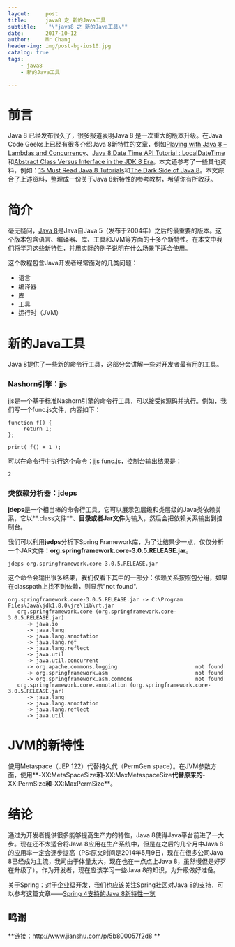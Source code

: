 ```yaml
---
layout:     post
title:     	java8 之 新的Java工具
subtitle:    "\"java8 之 新的Java工具\""
date:       2017-10-12
author:     Mr Chang
header-img: img/post-bg-ios10.jpg
catalog: true
tags:
    - java8
    - 新的Java工具

---
```


# 前言
  Java 8 已经发布很久了，很多报道表明Java 8 是一次重大的版本升级。在Java Code Geeks上已经有很多介绍Java 8新特性的文章，例如[Playing with Java 8 – Lambdas and Concurrency](https://www.javacodegeeks.com/2014/04/playing-with-java-8-lambdas-and-concurrency.html)、[Java 8 Date Time API Tutorial : LocalDateTime](https://www.javacodegeeks.com/2014/04/java-8-date-time-api-tutorial-localdatetime.html)和[Abstract Class Versus Interface in the JDK 8 Era](https://www.javacodegeeks.com/2014/04/abstract-class-versus-interface-in-the-jdk-8-era.html)。本文还参考了一些其他资料，例如：[15 Must Read Java 8 Tutorials](https://www.javacodegeeks.com/2014/04/15-must-read-java-8-tutorials.html)和[The Dark Side of Java 8](https://www.javacodegeeks.com/2014/04/java-8-friday-the-dark-side-of-java-8.html)。本文综合了上述资料，整理成一份关于Java 8新特性的参考教材，希望你有所收获。
  


# 简介

毫无疑问，[Java 8](http://www.oracle.com/technetwork/java/javase/8u-relnotes-2225394.html)是Java自Java 5（发布于2004年）之后的最重要的版本。这个版本包含语言、编译器、库、工具和JVM等方面的十多个新特性。在本文中我们将学习这些新特性，并用实际的例子说明在什么场景下适合使用。

这个教程包含Java开发者经常面对的几类问题：

* 语言
* 编译器
* 库
* 工具
* 运行时（JVM）  

# 新的Java工具

Java 8提供了一些新的命令行工具，这部分会讲解一些对开发者最有用的工具。

### Nashorn引擎：jjs

jjs是一个基于标准Nashorn引擎的命令行工具，可以接受js源码并执行。例如，我们写一个func.js文件，内容如下：
	
	function f() { 
	     return 1; 
	}; 
	
	print( f() + 1 );
	
可以在命令行中执行这个命令：jjs func.js，控制台输出结果是：

	2
	
### 类依赖分析器：jdeps

**jdeps**是一个相当棒的命令行工具，它可以展示包层级和类层级的Java类依赖关系，它以**.class文件**、**目录或者Jar文件**为输入，然后会把依赖关系输出到控制台。

我们可以利用**jedps**分析下Spring Framework库，为了让结果少一点，仅仅分析一个JAR文件：**org.springframework.core-3.0.5.RELEASE.jar**。

	jdeps org.springframework.core-3.0.5.RELEASE.jar

这个命令会输出很多结果，我们仅看下其中的一部分：依赖关系按照包分组，如果在classpath上找不到依赖，则显示"not found".

	org.springframework.core-3.0.5.RELEASE.jar -> C:\Program Files\Java\jdk1.8.0\jre\lib\rt.jar
	   org.springframework.core (org.springframework.core-3.0.5.RELEASE.jar)
	      -> java.io                                            
	      -> java.lang                                          
	      -> java.lang.annotation                               
	      -> java.lang.ref                                      
	      -> java.lang.reflect                                  
	      -> java.util                                          
	      -> java.util.concurrent                               
	      -> org.apache.commons.logging                         not found
	      -> org.springframework.asm                            not found
	      -> org.springframework.asm.commons                    not found
	   org.springframework.core.annotation (org.springframework.core-3.0.5.RELEASE.jar)
	      -> java.lang                                          
	      -> java.lang.annotation                               
	      -> java.lang.reflect                                  
	      -> java.util

# JVM的新特性

使用Metaspace（JEP 122）代替持久代（PermGen space）。在JVM参数方面，使用**-XX:MetaSpaceSize**和**-XX:MaxMetaspaceSize**代替原来的**-XX:PermSize**和**-XX:MaxPermSize**。

#  结论

通过为开发者提供很多能够提高生产力的特性，Java 8使得Java平台前进了一大步。现在还不太适合将Java 8应用在生产系统中，但是在之后的几个月中Java 8的应用率一定会逐步提高（PS:原文时间是2014年5月9日，现在在很多公司Java 8已经成为主流，我司由于体量太大，现在也在一点点上Java 8，虽然慢但是好歹在升级了）。作为开发者，现在应该学习一些Java 8的知识，为升级做好准备。

关于Spring：对于企业级开发，我们也应该关注Spring社区对Java 8的支持，可以参考这篇文章——[Spring 4支持的Java 8新特性一览](http://www.infoq.com/cn/articles/spring-4-java-8)
## 鸣谢

**链接：http://www.jianshu.com/p/5b800057f2d8
**


